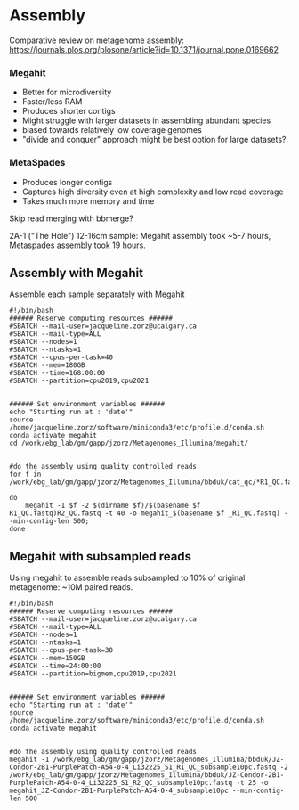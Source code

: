 # Assembly


Comparative review on metagenome assembly: https://journals.plos.org/plosone/article?id=10.1371/journal.pone.0169662

### Megahit 
- Better for microdiversity 
- Faster/less RAM
- Produces shorter contigs
- Might struggle with larger datasets in assembling abundant species
- biased towards relatively low coverage genomes
- "divide and conquer" approach might be best option for large datasets? 


### MetaSpades
- Produces longer contigs
- Captures high diversity even at high complexity and low read coverage
- Takes much more memory and time 


Skip read merging with bbmerge? 

2A-1 ("The Hole") 12-16cm sample: Megahit assembly took ~5-7 hours, Metaspades assembly took 19 hours. 

## Assembly with Megahit

Assemble each sample separately with Megahit 

```
#!/bin/bash
###### Reserve computing resources ######
#SBATCH --mail-user=jacqueline.zorz@ucalgary.ca
#SBATCH --mail-type=ALL
#SBATCH --nodes=1
#SBATCH --ntasks=1
#SBATCH --cpus-per-task=40
#SBATCH --mem=180GB
#SBATCH --time=168:00:00
#SBATCH --partition=cpu2019,cpu2021


###### Set environment variables ######
echo "Starting run at : 'date'"
source /home/jacqueline.zorz/software/miniconda3/etc/profile.d/conda.sh 
conda activate megahit
cd /work/ebg_lab/gm/gapp/jzorz/Metagenomes_Illumina/megahit/


#do the assembly using quality controlled reads
for f in /work/ebg_lab/gm/gapp/jzorz/Metagenomes_Illumina/bbduk/cat_qc/*R1_QC.fastq; 

do 	
	megahit -1 $f -2 $(dirname $f)/$(basename $f R1_QC.fastq)R2_QC.fastq -t 40 -o megahit_$(basename $f _R1_QC.fastq) --min-contig-len 500;
done
```

## Megahit with subsampled reads

Using megahit to assemble reads subsampled to 10% of original metagenome: ~10M paired reads. 

```
#!/bin/bash
###### Reserve computing resources ######
#SBATCH --mail-user=jacqueline.zorz@ucalgary.ca
#SBATCH --mail-type=ALL
#SBATCH --nodes=1
#SBATCH --ntasks=1
#SBATCH --cpus-per-task=30
#SBATCH --mem=150GB
#SBATCH --time=24:00:00
#SBATCH --partition=bigmem,cpu2019,cpu2021


###### Set environment variables ######
echo "Starting run at : 'date'"
source /home/jacqueline.zorz/software/miniconda3/etc/profile.d/conda.sh 
conda activate megahit


#do the assembly using quality controlled reads
megahit -1 /work/ebg_lab/gm/gapp/jzorz/Metagenomes_Illumina/bbduk/JZ-Condor-2B1-PurplePatch-A54-0-4_Li32225_S1_R1_QC_subsample10pc.fastq -2 /work/ebg_lab/gm/gapp/jzorz/Metagenomes_Illumina/bbduk/JZ-Condor-2B1-PurplePatch-A54-0-4_Li32225_S1_R2_QC_subsample10pc.fastq -t 25 -o megahit_JZ-Condor-2B1-PurplePatch-A54-0-4_subsample10pc --min-contig-len 500
```

